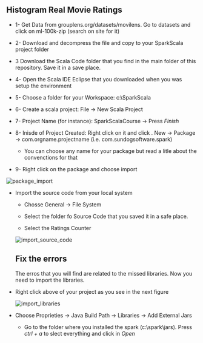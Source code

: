 ## Histogram Real Movie Ratings

  - 1- Get Data from grouplens.org/datasets/movilens. Go to datasets and click on ml-100k-zip (search on site for it)
  
  - 2- Download and decompress the file and copy to your SparkScala project folder
  
  - 3  Download the Scala Code folder that you find in the main folder of this repository. Save it in a save place.   
  
  - 4- Open the Scala IDE Eclipse that you downloaded when you was setup the environment
  
  - 5- Choose a folder for your Workspace:  c:\SparkScala 
  
  - 6- Create a scala project: File -> New Scala Project 
  
  - 7- Project Name (for instance): SparkScalaCourse -> Press _Finish_
  
  - 8- Inisde of Project Created: Right click on it and click . New -> Package -> com.orgname.projectname (i.e. com.sundogsoftware.spark)
      
     - You can choose any name for your package but read a litle about the convenctions for that 
     
  - 9- Right click on the package and choose import
  
  ![package_import](https://user-images.githubusercontent.com/37953610/58631942-f87e8280-82db-11e9-90bb-49f86980dd22.jpg)
  
  - Import the source code from your local system
  
    - Chosse General -> File System 
    
    - Select the folder fo Source Code that you saved it in a safe place.
    
    - Select the Ratings Counter
    
    ![import_source_code](https://user-images.githubusercontent.com/37953610/58632722-5c09af80-82de-11e9-83f3-d7e2352e870a.jpg)
    
    
    ## Fix the errors
    
    The erros that you will find are related to the missed libraries. Now you need to import the libraries.
    
- Right click above of your project as you see in the next figure
    
    ![import_libraries](https://user-images.githubusercontent.com/37953610/58633075-56f93000-82df-11e9-8a4f-e650fbff30eb.jpg)
    
- Choose Proprieties -> Java Build Path -> Libraries -> Add External Jars
    
  - Go to the folder where you installed the spark (c:\spark\jars). Press _ctrl + a_ to slect everything and click in _Open_
  
